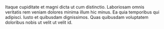 Itaque cupiditate et magni dicta ut cum distinctio. Laboriosam omnis veritatis rem veniam dolores minima illum hic minus. Ea quia temporibus qui adipisci. Iusto et quibusdam dignissimos. Quas quibusdam voluptatem doloribus nobis ut velit ut velit id.